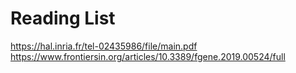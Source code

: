 # Reading List
https://hal.inria.fr/tel-02435986/file/main.pdf
https://www.frontiersin.org/articles/10.3389/fgene.2019.00524/full